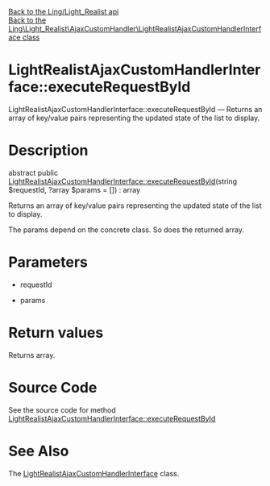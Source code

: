 [Back to the Ling/Light_Realist api](https://github.com/lingtalfi/Light_Realist/blob/master/doc/api/Ling/Light_Realist.md)<br>
[Back to the Ling\Light_Realist\AjaxCustomHandler\LightRealistAjaxCustomHandlerInterface class](https://github.com/lingtalfi/Light_Realist/blob/master/doc/api/Ling/Light_Realist/AjaxCustomHandler/LightRealistAjaxCustomHandlerInterface.md)


LightRealistAjaxCustomHandlerInterface::executeRequestById
================



LightRealistAjaxCustomHandlerInterface::executeRequestById — Returns an array of key/value pairs representing the updated state of the list to display.




Description
================


abstract public [LightRealistAjaxCustomHandlerInterface::executeRequestById](https://github.com/lingtalfi/Light_Realist/blob/master/doc/api/Ling/Light_Realist/AjaxCustomHandler/LightRealistAjaxCustomHandlerInterface/executeRequestById.md)(string $requestId, ?array $params = []) : array




Returns an array of key/value pairs representing the updated state of the list to display.

The params depend on the concrete class.
So does the returned array.




Parameters
================


- requestId

    

- params

    


Return values
================

Returns array.








Source Code
===========
See the source code for method [LightRealistAjaxCustomHandlerInterface::executeRequestById](https://github.com/lingtalfi/Light_Realist/blob/master/AjaxCustomHandler/LightRealistAjaxCustomHandlerInterface.php#L24-L24)


See Also
================

The [LightRealistAjaxCustomHandlerInterface](https://github.com/lingtalfi/Light_Realist/blob/master/doc/api/Ling/Light_Realist/AjaxCustomHandler/LightRealistAjaxCustomHandlerInterface.md) class.



